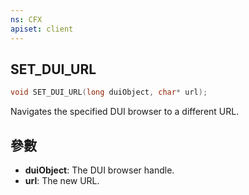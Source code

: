 ```yaml
---
ns: CFX
apiset: client
---
```

## SET_DUI_URL

```c
void SET_DUI_URL(long duiObject, char* url);
```

Navigates the specified DUI browser to a different URL.

## 參數
* **duiObject**: The DUI browser handle.
* **url**: The new URL.

